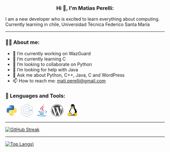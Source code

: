 <div align="center">
     <h3> Hi 👋, I'm Matias Perelli:</h3>
  </div>


 I am a new developer who is excited to learn everything about computing. Currently learning in chile, Universidad Técnica Federico Santa María

---
### 👨‍💻 About me:

- 🔭 I’m currently working on WazGuard
- 🌱 I’m currently learning C
- 👯 I’m looking to collaborate on Python
- 🤔 I’m looking for help with Java
- 💬 Ask me about Python, C++, Java, C and WordPress
- 📫 How to reach me: mati.perelli@gmail.com

<div align="left">
     <h3> 👾 Lenguages and Tools:</h3>
     <div>
         <img src="https://github.com/devicons/devicon/blob/master/icons/python/python-original.svg" title="Python" width="40" height="40"/>&nbsp;
         <img src="https://github.com/devicons/devicon/blob/master/icons/cplusplus/cplusplus-line.svg" title="C++" width="40" height="40"/>&nbsp;
         <img src="https://github.com/devicons/devicon/blob/master/icons/java/java-original.svg" title="Java" width="40" height="40"/>&nbsp;
         <img src="https://github.com/devicons/devicon/blob/master/icons/wordpress/wordpress-plain.svg" title="WordPress" width="40" height="40"/>&nbsp;
         <img src="https://github.com/devicons/devicon/blob/master/icons/linux/linux-original.svg" title="Linux" width="40" height="40"/>&nbsp;
 </div>

---
            
[![GitHub Streak](http://github-readme-streak-stats.herokuapp.com?user=MatiasPerelli&theme=dark&date_format=M%20j%5B%2C%20Y%5D)](https://git.io/streak-stats)

---
[![Top Langs](https://github-readme-stats.vercel.app/api/top-langs/?username=MatiasPerelli&layout=compact&theme=dark&show_icons=true))](https://github.com/anuraghazra/github-readme-stats)

